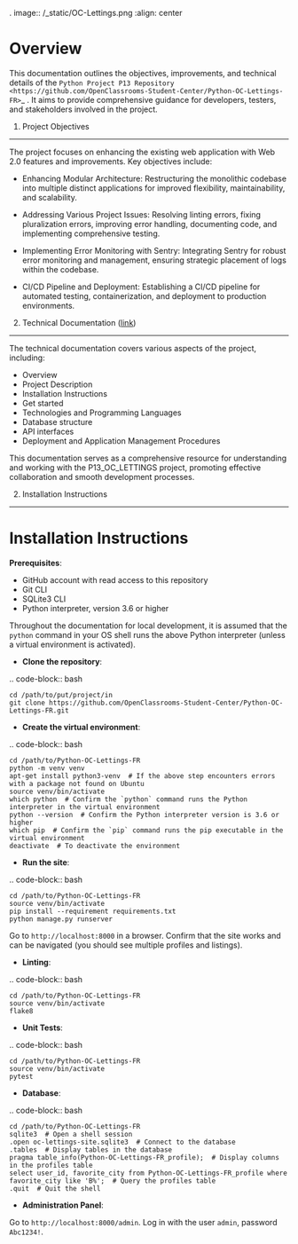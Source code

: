 . image:: /_static/OC-Lettings.png
   :align: center


Overview
========

This documentation outlines the objectives, improvements, and technical details of the `Python Project P13 Repository <https://github.com/OpenClassrooms-Student-Center/Python-OC-Lettings-FR>`_ . It aims to provide comprehensive guidance for developers, testers, and stakeholders involved in the project.

1. Project Objectives
---------------------

The project focuses on enhancing the existing web application with Web 2.0 features and improvements. Key objectives include:

- Enhancing Modular Architecture: Restructuring the monolithic codebase into multiple distinct applications for improved flexibility, maintainability, and scalability.

- Addressing Various Project Issues: Resolving linting errors, fixing pluralization errors, improving error handling, documenting code, and implementing comprehensive testing.

- Implementing Error Monitoring with Sentry: Integrating Sentry for robust error monitoring and management, ensuring strategic placement of logs within the codebase.

- CI/CD Pipeline and Deployment: Establishing a CI/CD pipeline for automated testing, containerization, and deployment to production environments.

2. Technical Documentation ([link](python-p13.readthedocs.io))
---------------------------------------------------------------------------------

The technical documentation covers various aspects of the project, including:

- Overview
- Project Description
- Installation Instructions
- Get started
- Technologies and Programming Languages
- Database structure
- API interfaces
- Deployment and Application Management Procedures

This documentation serves as a comprehensive resource for understanding and working with the P13_OC_LETTINGS project, promoting effective collaboration and smooth development processes.

2. Installation Instructions
----------------------------
Installation Instructions
=========================

**Prerequisites**:

- GitHub account with read access to this repository
- Git CLI
- SQLite3 CLI
- Python interpreter, version 3.6 or higher

Throughout the documentation for local development, it is assumed that the `python` command in your OS shell runs the above Python interpreter (unless a virtual environment is activated).

- **Clone the repository**:

.. code-block:: bash

    cd /path/to/put/project/in
    git clone https://github.com/OpenClassrooms-Student-Center/Python-OC-Lettings-FR.git

- **Create the virtual environment**:

.. code-block:: bash

    cd /path/to/Python-OC-Lettings-FR
    python -m venv venv
    apt-get install python3-venv  # If the above step encounters errors with a package not found on Ubuntu
    source venv/bin/activate
    which python  # Confirm the `python` command runs the Python interpreter in the virtual environment
    python --version  # Confirm the Python interpreter version is 3.6 or higher
    which pip  # Confirm the `pip` command runs the pip executable in the virtual environment
    deactivate  # To deactivate the environment

- **Run the site**:

.. code-block:: bash

    cd /path/to/Python-OC-Lettings-FR
    source venv/bin/activate
    pip install --requirement requirements.txt
    python manage.py runserver

Go to `http://localhost:8000` in a browser.
Confirm that the site works and can be navigated (you should see multiple profiles and listings).

- **Linting**:

.. code-block:: bash

    cd /path/to/Python-OC-Lettings-FR
    source venv/bin/activate
    flake8

- **Unit Tests**:

.. code-block:: bash

    cd /path/to/Python-OC-Lettings-FR
    source venv/bin/activate
    pytest

- **Database**:

.. code-block:: bash

    cd /path/to/Python-OC-Lettings-FR
    sqlite3  # Open a shell session
    .open oc-lettings-site.sqlite3  # Connect to the database
    .tables  # Display tables in the database
    pragma table_info(Python-OC-Lettings-FR_profile);  # Display columns in the profiles table
    select user_id, favorite_city from Python-OC-Lettings-FR_profile where favorite_city like 'B%';  # Query the profiles table
    .quit  # Quit the shell

- **Administration Panel**:

Go to `http://localhost:8000/admin`.
Log in with the user `admin`, password `Abc1234!`.
